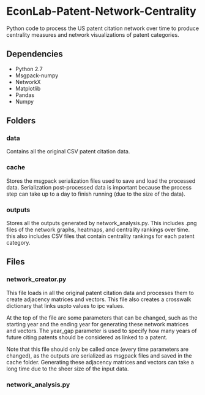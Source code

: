 # EconLab-Patent-Network-Centrality
Python code to process the US patent citation network over time to produce centrality measures and network visualizations of patent categories.

## Dependencies
* Python 2.7
* Msgpack-numpy
* NetworkX
* Matplotlib
* Pandas
* Numpy

## Folders

### data
Contains all the original CSV patent citation data.

### cache
Stores the msgpack serialization files used to save and load the processed data. Serialization post-processed data is important because the process step can take up to a day to finish running (due to the size of the data).

### outputs
Stores all the outputs generated by network_analysis.py. This includes .png files of the network graphs, heatmaps, and centrality rankings over time. this also includes CSV files that contain centrality rankings for each patent category.

## Files

### network_creator.py
This file loads in all the original patent citation data and processes them to create adjacency matrices and vectors. This file also creates a crosswalk dictionary that links uspto values to ipc values.

At the top of the file are some parameters that can be changed, such as the starting year and the ending year for generating these network matrices and vectors. The year_gap parameter is used to specify how many years of future citing patents should be considered as linked to a patent. 

Note that this file should only be called once (every time parameters are changed), as the outputs are serialized as msgpack files and saved in the cache folder. Generating these adjacency matrices and vectors can take a long time due to the sheer size of the input data.

### network_analysis.py
